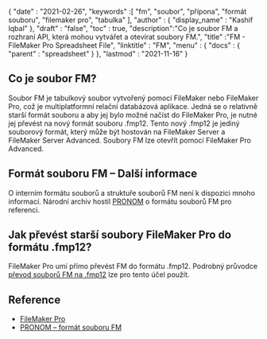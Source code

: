 {
  "date" : "2021-02-26",
  "keywords" :[ "fm", "soubor", "přípona", "formát souboru", "filemaker pro", "tabulka" ],
  "author" : {
    "display_name" : "Kashif Iqbal"
},
  "draft" : "false",
  "toc" : true,
  "description":"Co je soubor FM a rozhraní API, která mohou vytvářet a otevírat soubory FM.",
  "title" :"FM - FileMaker Pro Spreadsheet File",
  "linktitle" : "FM",
  "menu" : {
    "docs" : {
      "parent" : "spreadsheet"
}
},
  "lastmod" : "2021-11-16"
}

## Co je soubor FM?

Soubor FM je tabulkový soubor vytvořený pomocí FileMaker nebo FileMaker Pro, což je multiplatformní relační databázová aplikace. Jedná se o relativně starší formát souboru a aby jej bylo možné načíst do FileMaker Pro, je nutné jej převést na nový formát souboru .fmp12. Tento nový .fmp12 je jediný souborový formát, který může být hostován na FileMaker Server a FileMaker Server Advanced. Soubory FM lze otevřít pomocí FileMaker Pro Advanced.

## Formát souboru FM – Další informace

O interním formátu souborů a struktuře souborů FM není k dispozici mnoho informací. Národní archiv hostil [PRONOM](https://www.nationalarchives.gov.uk/PRONOM/fmt/1059) o formátu souborů FM pro referenci.

## Jak převést starší soubory FileMaker Pro do formátu .fmp12?

FileMaker Pro umí přímo převést FM do formátu .fmp12. Podrobný průvodce [převod souborů FM na .fmp12](https://support.claris.com/s/article/Converting-older-FileMaker-Pro-files-to-the-fmp12-file-format-1503693002275?language=en_US) lze pro tento účel použít.

## Reference

* [FileMaker Pro](https://www.claris.com/filemaker/)
* [PRONOM – formát souboru FM](https://www.nationalarchives.gov.uk/PRONOM/fmt/1059)
